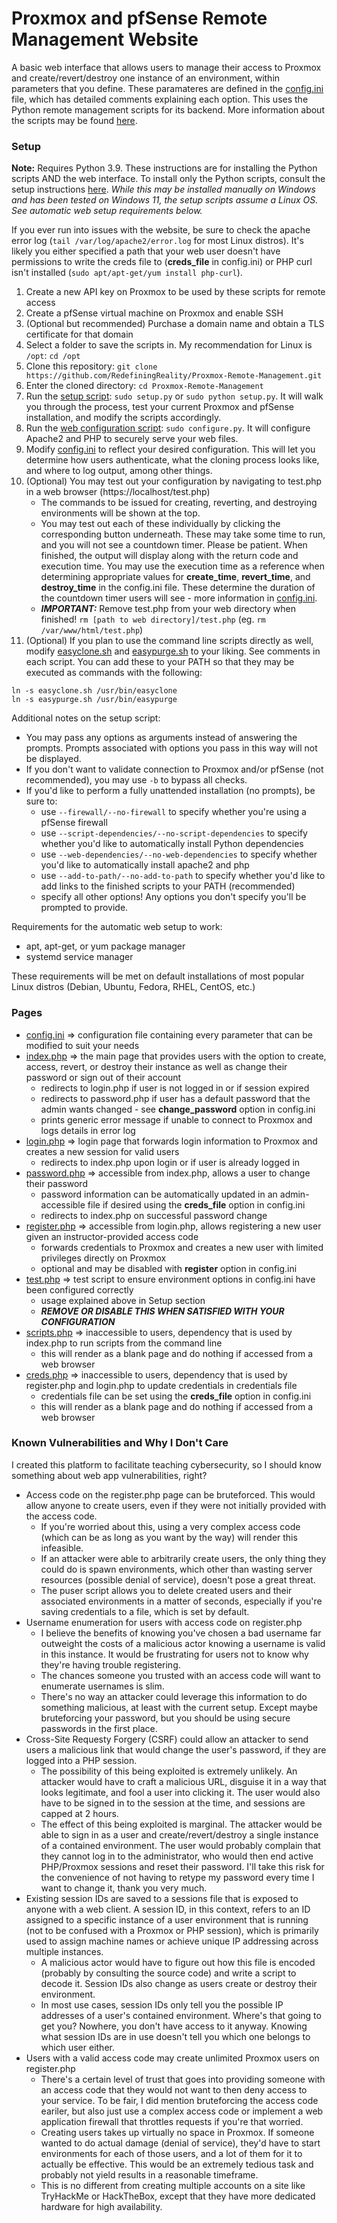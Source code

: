# Proxmox and pfSense Remote Management Website

A basic web interface that allows users to manage their access to Proxmox and create/revert/destroy one instance of an environment, within parameters that you define. These paramateres are defined in the [config.ini](web/config.ini) file, which has detailed comments explaining each option. This uses the Python remote management scripts for its backend. More information about the scripts may be found [here](Scripts.md).

### Setup
**Note:** Requires Python 3.9. These instructions are for installing the Python scripts AND the web interface. To install only the Python scripts, consult the setup instructions [here](Scripts.md).
*While this may be installed manually on Windows and has been tested on Windows 11, the setup scripts assume a Linux OS. See automatic web setup requirements below.*

If you ever run into issues with the website, be sure to check the apache error log (`tail /var/log/apache2/error.log` for most Linux distros). It's likely you either specified a path that your web user doesn't have permissions to write the creds file to (**creds_file** in config.ini) or PHP curl isn't installed (`sudo apt/apt-get/yum install php-curl`).
1. Create a new API key on Proxmox to be used by these scripts for remote access
1. Create a pfSense virtual machine on Proxmox and enable SSH
1. (Optional but recommended) Purchase a domain name and obtain a TLS certificate for that domain
1. Select a folder to save the scripts in. My recommendation for Linux is `/opt`: `cd /opt`
1. Clone this repository: `git clone https://github.com/RedefiningReality/Proxmox-Remote-Management.git`
1. Enter the cloned directory: `cd Proxmox-Remote-Management`
1. Run the [setup script](setup.py): `sudo setup.py` or `sudo python setup.py`. It will walk you through the process, test your current Proxmox and pfSense installation, and modify the scripts accordingly.
1. Run the [web configuration script](configure.py): `sudo configure.py`. It will configure Apache2 and PHP to securely serve your web files.
1. Modify [config.ini](web/config.ini) to reflect your desired configuration. This will let you determine how users authenticate, what the cloning process looks like, and where to log output, among other things.
1. (Optional) You may test out your configuration by navigating to test.php in a web browser (https://localhost/test.php)
   - The commands to be issued for creating, reverting, and destroying environments will be shown at the top.
   - You may test out each of these individually by clicking the corresponding button underneath. These may take some time to run, and you will not see a countdown timer. Please be patient. When finished, the output will display along with the return code and execution time. You may use the execution time as a reference when determining appropriate values for **create_time**, **revert_time**, and **destroy_time** in the config.ini file. These determine the duration of the countdown timer users will see - more information in [config.ini](web/config.ini).
   - ***IMPORTANT:*** Remove test.php from your web directory when finished! `rm [path to web directory]/test.php` (eg. `rm /var/www/html/test.php`)
1. (Optional) If you plan to use the command line scripts directly as well, modify [easyclone.sh](scripts/easyclone.sh) and [easypurge.sh](scripts/easypurge.sh) to your liking. See comments in each script.
You can add these to your PATH so that they may be executed as commands with the following:
```
ln -s easyclone.sh /usr/bin/easyclone
ln -s easypurge.sh /usr/bin/easypurge
```

Additional notes on the setup script:
- You may pass any options as arguments instead of answering the prompts. Prompts associated with options you pass in this way will not be displayed.
- If you don't want to validate connection to Proxmox and/or pfSense (not recommended), you may use `-b` to bypass all checks.
- If you'd like to perform a fully unattended installation (no prompts), be sure to:
  - use `--firewall/--no-firewall` to specify whether you're using a pfSense firewall
  - use `--script-dependencies/--no-script-dependencies` to specify whether you'd like to automatically install Python dependencies
  - use `--web-dependencies/--no-web-dependencies` to specify whether you'd like to automatically install apache2 and php
  - use `--add-to-path/--no-add-to-path` to specify whether you'd like to add links to the finished scripts to your PATH (recommended)
  - specify all other options! Any options you don't specify you'll be prompted to provide.

Requirements for the automatic web setup to work:
 - apt, apt-get, or yum package manager
 - systemd service manager

These requirements will be met on default installations of most popular Linux distros (Debian, Ubuntu, Fedora, RHEL, CentOS, etc.)

### Pages
- [config.ini](web/config.ini) ⇒ configuration file containing every parameter that can be modified to suit your needs
- [index.php](web/index.php) ⇒ the main page that provides users with the option to create, access, revert, or destroy their instance as well as change their password or sign out of their account
  - redirects to login.php if user is not logged in or if session expired
  - redirects to password.php if user has a default password that the admin wants changed - see **change_password** option in config.ini
  - prints generic error message if unable to connect to Proxmox and logs details in error log
- [login.php](web/login.php) ⇒ login page that forwards login information to Proxmox and creates a new session for valid users
  - redirects to index.php upon login or if user is already logged in
- [password.php](web/password.php) ⇒ accessible from index.php, allows a user to change their password
  - password information can be automatically updated in an admin-accessible file if desired using the **creds_file** option in config.ini
  - redirects to index.php on successful password change
- [register.php](web/register.php) ⇒ accessible from login.php, allows registering a new user given an instructor-provided access code
  - forwards credentials to Proxmox and creates a new user with limited privileges directly on Proxmox
  - optional and may be disabled with **register** option in config.ini
- [test.php](web/test.php) ⇒ test script to ensure environment options in config.ini have been configured correctly
  - usage explained above in Setup section
  - ***REMOVE OR DISABLE THIS WHEN SATISFIED WITH YOUR CONFIGURATION***
- [scripts.php](web/scripts.php) ⇒ inaccessible to users, dependency that is used by index.php to run scripts from the command line
  - this will render as a blank page and do nothing if accessed from a web browser
- [creds.php](web/creds.php) ⇒ inaccessible to users, dependency that is used by register.php and login.php to update credentials in credentials file
  - credentials file can be set using the **creds_file** option in config.ini
  - this will render as a blank page and do nothing if accessed from a web browser

### Known Vulnerabilities and Why I Don't Care
I created this platform to facilitate teaching cybersecurity, so I should know something about web app vulnerabilities, right?
- Access code on the register.php page can be bruteforced. This would allow anyone to create users, even if they were not initially provided with the access code.
  - If you're worried about this, using a very complex access code (which can be as long as you want by the way) will render this infeasible.
  - If an attacker were able to arbitrarily create users, the only thing they could do is spawn environments, which other than wasting server resources (possible denial of service), doesn't pose a great threat.
  - The puser script allows you to delete created users and their associated environments in a matter of seconds, especially if you're saving credentials to a file, which is set by default.
- Username enumeration for users with access code on register.php
  - I believe the benefits of knowing you've chosen a bad username far outweight the costs of a malicious actor knowing a username is valid in this instance. It would be frustrating for users not to know why they're having trouble registering.
  - The chances someone you trusted with an access code will want to enumerate usernames is slim.
  - There's no way an attacker could leverage this information to do something malicious, at least with the current setup. Except maybe bruteforcing your password, but you should be using secure passwords in the first place.
- Cross-Site Requesty Forgery (CSRF) could allow an attacker to send users a malicious link that would change the user's password, if they are logged into a PHP session.
  - The possibility of this being exploited is extremely unlikely. An attacker would have to craft a malicious URL, disguise it in a way that looks legitimate, and fool a user into clicking it. The user would also have to be signed in to the session at the time, and sessions are capped at 2 hours.
  - The effect of this being exploited is marginal. The attacker would be able to sign in as a user and create/revert/destroy a single instance of a contained environment. The user would probably complain that they cannot log in to the administrator, who would then end active PHP/Proxmox sessions and reset their password. I'll take this risk for the convenience of not having to retype my password every time I want to change it, thank you very much.
- Existing session IDs are saved to a sessions file that is exposed to anyone with a web client. A session ID, in this context, refers to an ID assigned to a specific instance of a user environment that is running (not to be confused with a Proxmox or PHP session), which is primarily used to assign machine names or achieve unique IP addressing across multiple instances.
  - A malicious actor would have to figure out how this file is encoded (probably by consulting the source code) and write a script to decode it. Session IDs also change as users create or destroy their environment.
  - In most use cases, session IDs only tell you the possible IP addresses of a user's contained environment. Where's that going to get you? Nowhere, you don't have access to it anyway. Knowing what session IDs are in use doesn't tell you which one belongs to which user either.
- Users with a valid access code may create unlimited Proxmox users on register.php
  - There's a certain level of trust that goes into providing someone with an access code that they would not want to then deny access to your service. To be fair, I did mention bruteforcing the access code eariler, but also just use a complex access code or implement a web application firewall that throttles requests if you're that worried.
  - Creating users takes up virtually no space in Proxmox. If someone wanted to do actual damage (denial of service), they'd have to start environments for each of those users, and a lot of them for it to actually be effective. This would be an extremely tedious task and probably not yield results in a reasonable timeframe.
  - This is no different from creating multiple accounts on a site like TryHackMe or HackTheBox, except that they have more dedicated hardware for high availability.
